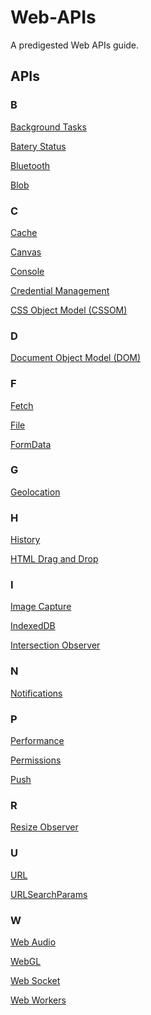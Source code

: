 # Web-APIs
A predigested Web APIs guide.

## APIs

### B
<a href="./Background Tasks/README.md" target="_self">Background Tasks</a>

<a href="./Batery Status/README.md" target="_self">Batery Status</a>

<a href="./Bluetooth/README.md" target="_self">Bluetooth</a>

<a href="./Blob/README.md" target="_self">Blob</a>

### C
<a href="./Cache/README.md" target="_self">Cache</a>

<a href="./Canvas/README.md" target="_self">Canvas</a>

<a href="./Console/README.md" target="_self">Console</a>

<a href="./Credential Management/README.md" target="_self">Credential Management</a>

<a href="./CSSOM
/README.md" target="_self">CSS Object Model (CSSOM)
</a>

### D

<a href="./Document Object Model (DOM)/README.md" target="_self">Document Object Model (DOM)</a>

### F

<a href="./Fetch/README.md" target="_self">Fetch</a>

<a href="./File/README.md" target="_self">File</a>

<a href="./FormData/README.md" target="_self">FormData</a>

### G

<a href="./Geolocation/README.md" target="_self">Geolocation</a>

### H

<a href="./History/README.md" target="_self">History</a>

<a href="./HTML Drag and Drop/README.md" target="_self">HTML Drag and Drop</a>

### I

<a href="./Image Capture/README.md" target="_self">Image Capture</a>

<a href="./IndexedDB/README.md" target="_self">IndexedDB</a>

<a href="./Intersection Observer/README.md" target="_self">Intersection Observer</a>

### N

<a href="./Notifications/README.md" target="_self">Notifications</a>

### P

<a href="./Performance/README.md" target="_self">Performance</a>


<a href="./Permissions/README.md" target="_self">Permissions</a>

<a href="./Push/README.md" target="_self">Push</a>

### R

<a href="./Resize Observer/README.md" target="_self">Resize Observer</a>

### U
<a href="./URL/README.md" target="_self">URL</a>

<a href="./URLSearchParams/README.md" target="_self">URLSearchParams</a>

### W

<a href="./Web Audio/README.md" target="_self">Web Audio</a>

<a href="./Web GL/README.md" target="_self">WebGL</a>

<a href="./Web Socket/README.md" target="_self">Web Socket</a>

<a href="./Web Workers/README.md" target="_self">Web Workers</a>


